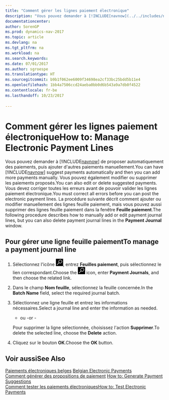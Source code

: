 ```yaml
---
title: "Comment gérer les lignes paiement électronique"
description: "Vous pouvez demander à [!INCLUDE[navnow](../../includes/navnow_md.md)] de proposer automatiquement des paiements, puis ajouter d'autres paiements manuellement. Vous pouvez également modifier ou supprimer les paiements proposés."
documentationcenter: 
author: SorenGP
ms.prod: dynamics-nav-2017
ms.topic: article
ms.devlang: na
ms.tgt_pltfrm: na
ms.workload: na
ms.search.keywords: 
ms.date: 07/01/2017
ms.author: sgroespe
ms.translationtype: HT
ms.sourcegitcommit: b9b1f062ee6009f34698ea2cf33bc25bdd5b11e4
ms.openlocfilehash: 1bb4a7506ccd24aeba0bb0d6b543a9a7db0f4522
ms.contentlocale: fr-be
ms.lasthandoff: 10/23/2017

---
```

# <a name="how-to-manage-electronic-payment-lines"></a><span data-ttu-id="74fba-104">Comment gérer les lignes paiement électronique</span><span class="sxs-lookup"><span data-stu-id="74fba-104">How to: Manage Electronic Payment Lines</span></span>
<span data-ttu-id="74fba-105">Vous pouvez demander à [!INCLUDE[navnow](../../includes/navnow_md.md)] de proposer automatiquement des paiements, puis ajouter d'autres paiements manuellement.</span><span class="sxs-lookup"><span data-stu-id="74fba-105">You can have [!INCLUDE[navnow](../../includes/navnow_md.md)] suggest payments automatically and then you can add more payments manually.</span></span> <span data-ttu-id="74fba-106">Vous pouvez également modifier ou supprimer les paiements proposés.</span><span class="sxs-lookup"><span data-stu-id="74fba-106">You can also edit or delete suggested payments.</span></span> <span data-ttu-id="74fba-107">Vous devez corriger toutes les erreurs avant de pouvoir valider les lignes paiement électronique.</span><span class="sxs-lookup"><span data-stu-id="74fba-107">You must correct all errors before you can post the electronic payment lines.</span></span> <span data-ttu-id="74fba-108">La procédure suivante décrit comment ajouter ou modifier manuellement des lignes feuille paiement, mais vous pouvez aussi supprimer des lignes feuille paiement dans la fenêtre **Feuille paiement**.</span><span class="sxs-lookup"><span data-stu-id="74fba-108">The following procedure describes how to manually add or edit payment journal lines, but you can also delete payment journal lines in the **Payment Journal** window.</span></span>  

## <a name="to-manage-a-payment-journal-line"></a><span data-ttu-id="74fba-109">Pour gérer une ligne feuille paiement</span><span class="sxs-lookup"><span data-stu-id="74fba-109">To manage a payment journal line</span></span>  

1.  <span data-ttu-id="74fba-110">Sélectionnez l'icône ![Rechercher une page ou un état](../../media/ui-search/search_small.png "icône Rechercher une page ou un état"), entrez **Feuilles paiement**, puis sélectionnez le lien correspondant.</span><span class="sxs-lookup"><span data-stu-id="74fba-110">Choose the ![Search for Page or Report](../../media/ui-search/search_small.png "Search for Page or Report icon") icon, enter **Payment Journals**, and then choose the related link.</span></span>  
2.  <span data-ttu-id="74fba-111">Dans le champ **Nom feuille**, sélectionnez la feuille concernée.</span><span class="sxs-lookup"><span data-stu-id="74fba-111">In the **Batch Name** field, select the required journal batch.</span></span>  
3.  <span data-ttu-id="74fba-112">Sélectionnez une ligne feuille et entrez les informations nécessaires.</span><span class="sxs-lookup"><span data-stu-id="74fba-112">Select a journal line and enter the information as needed.</span></span>  

     - <span data-ttu-id="74fba-113">ou -</span><span class="sxs-lookup"><span data-stu-id="74fba-113">or -</span></span>  

    <span data-ttu-id="74fba-114">Pour supprimer la ligne sélectionnée, choisissez l'action **Supprimer**.</span><span class="sxs-lookup"><span data-stu-id="74fba-114">To delete the selected line, choose the **Delete** action.</span></span>  

4.  <span data-ttu-id="74fba-115">Cliquez sur le bouton **OK**.</span><span class="sxs-lookup"><span data-stu-id="74fba-115">Choose the **OK** button.</span></span>  
  
## <a name="see-also"></a><span data-ttu-id="74fba-116">Voir aussi</span><span class="sxs-lookup"><span data-stu-id="74fba-116">See Also</span></span>  
 <span data-ttu-id="74fba-117">[Paiements électroniques belges](belgian-electronic-payments.md) </span><span class="sxs-lookup"><span data-stu-id="74fba-117">[Belgian Electronic Payments](belgian-electronic-payments.md) </span></span>  
 <span data-ttu-id="74fba-118">[Comment générer des propositions de paiement](how-to-generate-payment-suggestions.md) </span><span class="sxs-lookup"><span data-stu-id="74fba-118">[How to: Generate Payment Suggestions](how-to-generate-payment-suggestions.md) </span></span>  
 [<span data-ttu-id="74fba-119">Comment tester les paiements électroniques</span><span class="sxs-lookup"><span data-stu-id="74fba-119">How to: Test Electronic Payments</span></span>](how-to-test-electronic-payments.md)

